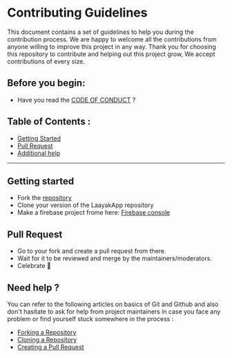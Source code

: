 # Contributing Guidelines

This document contains a set of guidelines to help you during the contribution process.
We are happy to welcome all the contributions from anyone willing to improve this project in any way. Thank you for choosing this repository to contribute and helping out this project grow, We accept contributions of every size.

## Before you begin:

- Have you read the [CODE OF CONDUCT](https://github.com/LaayaK/LaayakApp/blob/master/CODE_OF_CONDUCT.md) ?
<!-- - Check out the [existing issues](https://github.com/LaayaK/LaayakWeb/issues) & see if we accept contributions for your type of issue. -->

## Table of Contents :
<!-- - [Find an issue](find-an-issue--or-make-one--) -->
<!-- - [Labels](#labels) -->
<!-- - [Work on the issue assigned](#work-on-the-issue-assigned) -->
- [Getting Started](#getting-started)
- [Pull Request](#pull-request)
- [Additional help](#need-help-)

---

## Getting started
- Fork the [repository](https://github.com/LaayaK/LaayakApp)
- Clone your version of the LaayakApp repository
- Make a firebase project frome here: [Firebase console](https://console.firebase.google.com)

<!-- ## Find an issue ( or make one ) :

- **Note :** Every change in this project should have an associated issue ( very small changes can be an exception but it's still recommended to have an issue for you change ).
- You can also skip this step if the contribution is small ( obvious fixes or typos ) and directly create a PR with the required changes.
- Take a look at the [Existing Issues](hhttps://github.com/GDSC-USICT/GDSC-USICT-Web/issues) or create your [**own** Issue](https://github.com/GDSC-USICT/GDSC-USICT-Web/issues/new/choose) if you don't find any that tickle your fancy.
- Show your interest by commenting on the issue you want to work on and the maintainers will assign you the issue.


## Labels
Labels can help you find an issue you'd like to help with.

- The `help wanted` label is for problems or updates that anyone in the community can start working on.
- The `good first` issue label is for problems or updates we think are ideal for beginners.

## Work on the issue assigned
- Make sure the changes follow our [**Project Conventions**](https://github.com/GDSC-USICT/GDSC-USICT-Web/blob/master/CONTRIBUTING.md#project-conventions)
- Keep your commits clean.
- when syncing your fork, consider [rebasing](https://git-scm.com/docs/git-rebase) the changes on top of yours instead of creating a merge commit for the same.
- Make sure to update the documentation accordingly (if required).
 -->
 
## Pull Request

- Go to your fork and create a pull request from there.
- Wait for it to be reviewed and merge by the maintainers/moderators.
- Celebrate :tada:

## Need help ?

You can refer to the following articles on basics of Git and Github and also don't hasitate to ask for help from project maintainers in case you face any problem or find yourself stuck somewhere in the process :
- [Forking a Repository](https://docs.github.com/en/get-started/quickstart/fork-a-repo)
- [Cloning a Repository](https://docs.github.com/en/repositories/creating-and-managing-repositories/cloning-a-repository)
- [Creating a Pull Request](https://docs.github.com/en/github/collaborating-with-pull-requests/proposing-changes-to-your-work-with-pull-requests/creating-a-pull-request)
